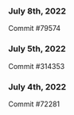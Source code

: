 ### July 8th, 2022

Commit #79574

### July 5th, 2022

Commit #314353


### July 4th, 2022

Commit #72281
